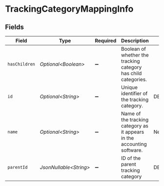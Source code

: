 # TrackingCategoryMappingInfo


## Fields

| Field                                                                   | Type                                                                    | Required                                                                | Description                                                             | Example                                                                 |
| ----------------------------------------------------------------------- | ----------------------------------------------------------------------- | ----------------------------------------------------------------------- | ----------------------------------------------------------------------- | ----------------------------------------------------------------------- |
| `hasChildren`                                                           | *Optional\<Boolean>*                                                    | :heavy_minus_sign:                                                      | Boolean of whether the tracking category has child categories.          |                                                                         |
| `id`                                                                    | *Optional\<String>*                                                     | :heavy_minus_sign:                                                      | Unique identifier of the tracking category.                             | DEPARTMENT_2                                                            |
| `name`                                                                  | *Optional\<String>*                                                     | :heavy_minus_sign:                                                      | Name of the tracking category as it appears in the accounting software. | New York                                                                |
| `parentId`                                                              | *JsonNullable\<String>*                                                 | :heavy_minus_sign:                                                      | ID of the parent tracking category                                      | DEPARTMENTS                                                             |